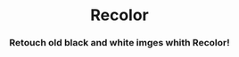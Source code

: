 <h1 align="center"> Recolor</h1>
<h3 align="center">Retouch old black and white imges whith Recolor!</h3>
